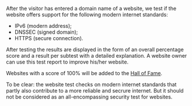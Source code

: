 After the visitor has entered a domain name of a website, we test if the website offers support for the following modern internet standards:
* IPv6 (modern address);
* DNSSEC (signed domain);
* HTTPS (secure connection). 

After testing the results are displayed in the form of an overall percentage score and a result per subtest with a detailed explanation. A website owner can use this test report to improve his/her website.

Websites with a score of 100% will be added to the [Hall of Fame](/halloffame/). 

To be clear: the website test checks on modern internet standards that partly also contribute to a more reliable and secrure internet. But it should not be considered as an all-encompassing security test for websites.
